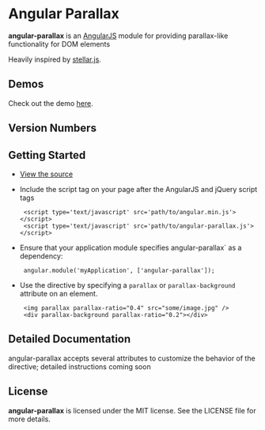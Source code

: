 # Angular Parallax

**angular-parallax** is an [AngularJS](http://angularjs.org/) module for providing parallax-like functionality for DOM elements

Heavily inspired by [stellar.js](http://markdalgleish.com/projects/stellar.js/).

Demos
-----

Check out the demo [here](http://brettdonohoo.github.com/angular-parallax).

Version Numbers
---------------

Getting Started
---------------

 * [View the source](http://brettdonohoo.github.com/angular-parallax)
 * Include the script tag on your page after the AngularJS and jQuery script tags

        <script type='text/javascript' src='path/to/angular.min.js'></script>
        <script type='text/javascript' src='path/to/angular-parallax.js'></script>

 * Ensure that your application module specifies angular-parallax` as a dependency:

        angular.module('myApplication', ['angular-parallax']);

 * Use the directive by specifying a `parallax` or `parallax-background` attribute on an element.

        <img parallax parallax-ratio="0.4" src="some/image.jpg" />
        <div parallax-background parallax-ratio="0.2"></div>

Detailed Documentation
----------------------

angular-parallax accepts several attributes to customize the behavior of the directive; detailed instructions coming soon

License
-------

**angular-parallax** is licensed under the MIT license. See the LICENSE file for more details.
